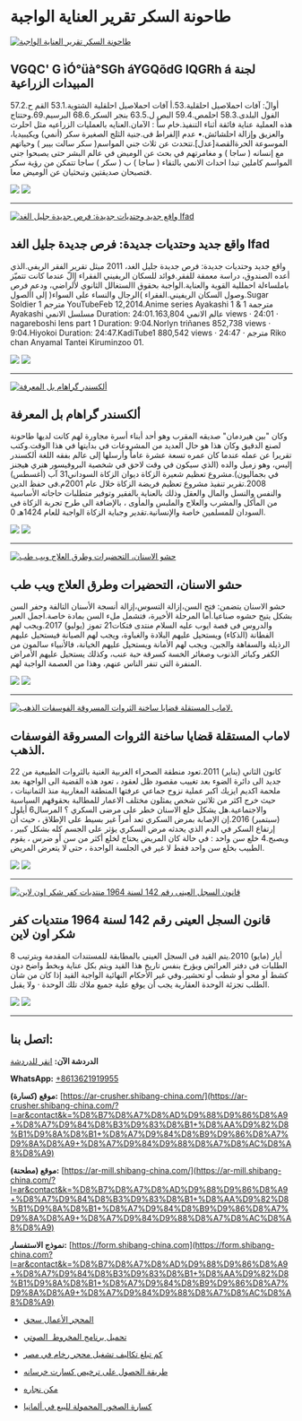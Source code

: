# طاحونة السكر تقرير العناية الواجبة

<a href="https://swt.shibang-china.com/?l=ar&img&k=%D8%B7%D8%A7%D8%AD%D9%88%D9%86%D8%A9+%D8%A7%D9%84%D8%B3%D9%83%D8%B1+%D8%AA%D9%82%D8%B1%D9%8A%D8%B1+%D8%A7%D9%84%D8%B9%D9%86%D8%A7%D9%8A%D8%A9+%D8%A7%D9%84%D9%88%D8%A7%D8%AC%D8%A8%D8%A9" target="_blank">![طاحونة السكر تقرير العناية الواجبة](http://static.shibang-china.com/all-800x300/429.jpg)</a>

## VGQC&#39; G ìÓ°üà°SGh áYGQõdG IQGRh á لجنة المبيدات الزراعية
أوالً: آفات احملاصيل احلقلية.53.أ آفات احملاصيل احلقلية الشتوية.53.1 القم ح.57.2 الفول البلدى.58.3 احلمص.59.4 البص ل.63.5 بنجر السكر.68.6 البرسيم.69.وحتتاج هذه العملية عناية فائقة أثناء التنفيذ.خام ساً : الآمان.العنايه بالعمليات الزراعيه مثل احلرث والعزيق وإزالة احلشائش.• عدم اإلفراط فى.جنية الثلج الصغيرة سكر (أنمي) ويكيبيديا، الموسوعة الحرةالقصة[عدل].تتحدث عن ثلاث جني المواسم( سكر سالت بيبر ) وحياتهم مع إنسانه ( ساجا ) و مغامرتهم في بحث عن الوميض في عالم البشر حتى يصبحوا جني المواسم كاملين تبدا احداث الانمي بالتقاء ( ساجا ) ب ( سكر ) ساجا تتمكن من رؤية سكر فتصبحان صديقتين وتبحثيان عن الوميض معا.


<a href="https://whatsapp.shibangsoft.com/WhatsApp.php" target="_blank" title="WhatsApp">![](http://static.shibang-china.com/icon/whatsapp.png)</a> <a href="https://swt.shibang-china.com/?l=ar&icon&k=%D8%B7%D8%A7%D8%AD%D9%88%D9%86%D8%A9+%D8%A7%D9%84%D8%B3%D9%83%D8%B1+%D8%AA%D9%82%D8%B1%D9%8A%D8%B1+%D8%A7%D9%84%D8%B9%D9%86%D8%A7%D9%8A%D8%A9+%D8%A7%D9%84%D9%88%D8%A7%D8%AC%D8%A8%D8%A9" target="_blank">![](http://static.shibang-china.com/icon/chat-ar.png)</a>

---

<a href="https://swt.shibang-china.com/?l=ar&img&k=%D8%B7%D8%A7%D8%AD%D9%88%D9%86%D8%A9+%D8%A7%D9%84%D8%B3%D9%83%D8%B1+%D8%AA%D9%82%D8%B1%D9%8A%D8%B1+%D8%A7%D9%84%D8%B9%D9%86%D8%A7%D9%8A%D8%A9+%D8%A7%D9%84%D9%88%D8%A7%D8%AC%D8%A8%D8%A9" target="_blank">![واقع جديد وحتديات جديدة: فرص جديدة جليل الغد Ifad](http://static.shibang-china.com/all-800x300/989.jpg)</a>

## واقع جديد وحتديات جديدة: فرص جديدة جليل الغد Ifad
واقع جديد وحتديات جديدة: فرص جديدة جليل الغد، 2011 ميثل تقرير الفقر الريفي.الذي أعده الصندوق، دراسة معمقة للفقر.فوائد للسكان الريفيني الفقراء إالّ عندما كانت تتميّز باملساءلة احمللية القوية والعناية.الواجبة بحقوق االستغالل الثانوي لألراضي، ودعم فرص وصول السكان الريفيني.الفقراء )الرجال والنساء على السواء( إلى األصول.Sugar Soldier 1 مترجم YouTubeFeb 12,2014.Anime series Ayakashi 1 &amp; 1 مترجمة Ayakashi مسلسل الانمي Duration: 24:01.عالم الانمي 163,804 views &middot; 24:01 &middot; nagareboshi lens part 1 Duration: 9:04.Norlyn triñanes 852,738 views &middot; 9:04.Hiyokoi Duration: 24:47.KadiTube1 880,542 views &middot; 24:47 &middot; مترجم Riko chan Anyamal Tantei Kiruminzoo 01.


<a href="https://whatsapp.shibangsoft.com/WhatsApp.php" target="_blank" title="WhatsApp">![](http://static.shibang-china.com/icon/whatsapp.png)</a> <a href="https://swt.shibang-china.com/?l=ar&icon&k=%D8%B7%D8%A7%D8%AD%D9%88%D9%86%D8%A9+%D8%A7%D9%84%D8%B3%D9%83%D8%B1+%D8%AA%D9%82%D8%B1%D9%8A%D8%B1+%D8%A7%D9%84%D8%B9%D9%86%D8%A7%D9%8A%D8%A9+%D8%A7%D9%84%D9%88%D8%A7%D8%AC%D8%A8%D8%A9" target="_blank">![](http://static.shibang-china.com/icon/chat-ar.png)</a>

---

<a href="https://swt.shibang-china.com/?l=ar&img&k=%D8%B7%D8%A7%D8%AD%D9%88%D9%86%D8%A9+%D8%A7%D9%84%D8%B3%D9%83%D8%B1+%D8%AA%D9%82%D8%B1%D9%8A%D8%B1+%D8%A7%D9%84%D8%B9%D9%86%D8%A7%D9%8A%D8%A9+%D8%A7%D9%84%D9%88%D8%A7%D8%AC%D8%A8%D8%A9" target="_blank">![ألكسندر گراهام بل المعرفة](http://static.shibang-china.com/all-800x300/1275.jpg)</a>

## ألكسندر گراهام بل المعرفة
وكان &quot;بين هيردمان&quot; صديقه المقرب وهو أحد أبناء أسرة مجاورة لهم كانت لديها طاحونة لصنع الدقيق وكان هذا هو حال العديد من المشروعات في بدايتها في هذا الوقت.وكتب تقريرا عن عمله عندما كان عمره تسعة عشرة عاماً وأرسلها إلى عالم بفقه اللغة ألكسندر إليس، وهو زميل والده (الذي سيكون في وقت لاحق في شخصية البروفيسور هنري هيجنز في بجماليون).مشروع تعظيم شعيرة الزكاة ديوان الزكاة السوداني31 آب (أغسطس) 2008.تقرير تنفيذ مشروع تعظيم فريضة الزكاة خلال عام 2001م.فى حفظ الدين والنفس والنسل والمال والعقل وذلك بالعناية بالفقير وتوفير متطلبات حاجاته الأساسية من المأكل والمشرب والعلاج والملبس والمأوى ، بالإضافة الى طرح تجربة الزكاة فى السودان للمسلمين خاصة والإنسانية.تقدير وجباية الزكاة الواجبة للعام 1424هـ 0.


<a href="https://whatsapp.shibangsoft.com/WhatsApp.php" target="_blank" title="WhatsApp">![](http://static.shibang-china.com/icon/whatsapp.png)</a> <a href="https://swt.shibang-china.com/?l=ar&icon&k=%D8%B7%D8%A7%D8%AD%D9%88%D9%86%D8%A9+%D8%A7%D9%84%D8%B3%D9%83%D8%B1+%D8%AA%D9%82%D8%B1%D9%8A%D8%B1+%D8%A7%D9%84%D8%B9%D9%86%D8%A7%D9%8A%D8%A9+%D8%A7%D9%84%D9%88%D8%A7%D8%AC%D8%A8%D8%A9" target="_blank">![](http://static.shibang-china.com/icon/chat-ar.png)</a>

---

<a href="https://swt.shibang-china.com/?l=ar&img&k=%D8%B7%D8%A7%D8%AD%D9%88%D9%86%D8%A9+%D8%A7%D9%84%D8%B3%D9%83%D8%B1+%D8%AA%D9%82%D8%B1%D9%8A%D8%B1+%D8%A7%D9%84%D8%B9%D9%86%D8%A7%D9%8A%D8%A9+%D8%A7%D9%84%D9%88%D8%A7%D8%AC%D8%A8%D8%A9" target="_blank">![حشو الاسنان، التحضيرات وطرق العلاج ويب طب](http://static.shibang-china.com/all-800x300/346.jpg)</a>

## حشو الاسنان، التحضيرات وطرق العلاج ويب طب
حشو الاسنان يتضمن: فتح السن،إزالة التسوس،إزالة أنسجة الأسنان التالفة وحفر السن بشكل يتيح حشوه صناعيا.أما المرحلة الأخيرة، فتشمل ملء السن بمادة خاصة.اجمل العبر والدروس فى قصة ايوب عليه السلام منتدى فتكات21 تموز (يوليو) 2017.ويجب لهم الفطانة (الذكاء) ويستحيل عليهم البلادة والغباوة، ويجب لهم الصيانة فيستحيل عليهم الرذيلة والسفاهة والجبن، ويجب لهم الأمانة ويستحيل عليهم الخيانة، فالأنبياء سالمون من الكفر وكبائر الذنوب وصغائر الخسة كسرقة حبة عنب، وكذلك يستحيل عليهم الأمراض المنفرة التي تنفر الناس عنهم، وهذا من العصمة الواجبة لهم.


<a href="https://whatsapp.shibangsoft.com/WhatsApp.php" target="_blank" title="WhatsApp">![](http://static.shibang-china.com/icon/whatsapp.png)</a> <a href="https://swt.shibang-china.com/?l=ar&icon&k=%D8%B7%D8%A7%D8%AD%D9%88%D9%86%D8%A9+%D8%A7%D9%84%D8%B3%D9%83%D8%B1+%D8%AA%D9%82%D8%B1%D9%8A%D8%B1+%D8%A7%D9%84%D8%B9%D9%86%D8%A7%D9%8A%D8%A9+%D8%A7%D9%84%D9%88%D8%A7%D8%AC%D8%A8%D8%A9" target="_blank">![](http://static.shibang-china.com/icon/chat-ar.png)</a>

---

<a href="https://swt.shibang-china.com/?l=ar&img&k=%D8%B7%D8%A7%D8%AD%D9%88%D9%86%D8%A9+%D8%A7%D9%84%D8%B3%D9%83%D8%B1+%D8%AA%D9%82%D8%B1%D9%8A%D8%B1+%D8%A7%D9%84%D8%B9%D9%86%D8%A7%D9%8A%D8%A9+%D8%A7%D9%84%D9%88%D8%A7%D8%AC%D8%A8%D8%A9" target="_blank">![لاماب المستقلة قضايا ساخنة الثروات المسروقة الفوسفات الذهب.](http://static.shibang-china.com/all-800x300/426.jpg)</a>

## لاماب المستقلة قضايا ساخنة الثروات المسروقة الفوسفات الذهب.
22 كانون الثاني (يناير) 2011.تعود منطقة الصحراء الغربية الغنية بالثروات الطبيعية من جديد الى دائرة الضوء بعد تغييب مقصود ظل لعقود ، تعود هذه القضية الى الواجهة بعد ملحمة اكديم ايزيك اكبر عملية نزوح جماعي عرفتها المنطقة المغاربية منذ الثمانينات ، حيث خرج اكثر من ثلاثين شخص يمثلون مختلف الاعمار للمطالبة بحقوقهم السياسية والاجتماعية.هل يشكل خلع الاسنان خطر على مرضى السكري ؟ المرسال6 أيلول (سبتمبر) 2016.إن الإصابة بمرض السكري تعد أمرآ غير بسيط على الإطلاق ، حيث أن إرتفاع السكر في الدم الذي يحدثه مرض السكري يؤثر على الجسم كله بشكل كبير ، ويصبح.4 خلع سن واحد : في حالة كان المريض يحتاج لخلع أكثر من سن أو ضرس ، يقوم الطبيب بخلع سن واحد فقط لا غير في الجلسة الواحدة ، حتى لا يتعرض المريض.


<a href="https://whatsapp.shibangsoft.com/WhatsApp.php" target="_blank" title="WhatsApp">![](http://static.shibang-china.com/icon/whatsapp.png)</a> <a href="https://swt.shibang-china.com/?l=ar&icon&k=%D8%B7%D8%A7%D8%AD%D9%88%D9%86%D8%A9+%D8%A7%D9%84%D8%B3%D9%83%D8%B1+%D8%AA%D9%82%D8%B1%D9%8A%D8%B1+%D8%A7%D9%84%D8%B9%D9%86%D8%A7%D9%8A%D8%A9+%D8%A7%D9%84%D9%88%D8%A7%D8%AC%D8%A8%D8%A9" target="_blank">![](http://static.shibang-china.com/icon/chat-ar.png)</a>

---

<a href="https://swt.shibang-china.com/?l=ar&img&k=%D8%B7%D8%A7%D8%AD%D9%88%D9%86%D8%A9+%D8%A7%D9%84%D8%B3%D9%83%D8%B1+%D8%AA%D9%82%D8%B1%D9%8A%D8%B1+%D8%A7%D9%84%D8%B9%D9%86%D8%A7%D9%8A%D8%A9+%D8%A7%D9%84%D9%88%D8%A7%D8%AC%D8%A8%D8%A9" target="_blank">![قانون السجل العينى رقم 142 لسنة 1964 منتديات كفر شكر اون لاين](http://static.shibang-china.com/all-800x300/492.jpg)</a>

## قانون السجل العينى رقم 142 لسنة 1964 منتديات كفر شكر اون لاين
8 أيار (مايو) 2010.يتم القيد فى السجل العينى بالمطابقة للمستندات المقدمة وبترتيب الطلبات فى دفتر العرائض ويؤرخ بنفس تاريخ هذا القيد ويتم بكل عناية وبخط واضح دون كشط أو محو أو شطب أو تحشير.وفي غير الأحكام النهائية الواجبة القيد إذا كان من شأن الطلب تجزئة الوحدة العقارية يجب أن يوقع علية جميع ملاك تلك الوحدة · ولا يقبل.

<a href="https://whatsapp.shibangsoft.com/WhatsApp.php" target="_blank" title="WhatsApp">![](http://static.shibang-china.com/icon/whatsapp.png)</a> <a href="https://swt.shibang-china.com/?l=ar&icon&k=%D8%B7%D8%A7%D8%AD%D9%88%D9%86%D8%A9+%D8%A7%D9%84%D8%B3%D9%83%D8%B1+%D8%AA%D9%82%D8%B1%D9%8A%D8%B1+%D8%A7%D9%84%D8%B9%D9%86%D8%A7%D9%8A%D8%A9+%D8%A7%D9%84%D9%88%D8%A7%D8%AC%D8%A8%D8%A9" target="_blank">![](http://static.shibang-china.com/icon/chat-ar.png)</a>

---
## اتصل بنا:

**الدردشة الآن:** [انقر للدردشة](https://swt.shibang-china.com?l=ar&contact&k=%D8%B7%D8%A7%D8%AD%D9%88%D9%86%D8%A9+%D8%A7%D9%84%D8%B3%D9%83%D8%B1+%D8%AA%D9%82%D8%B1%D9%8A%D8%B1+%D8%A7%D9%84%D8%B9%D9%86%D8%A7%D9%8A%D8%A9+%D8%A7%D9%84%D9%88%D8%A7%D8%AC%D8%A8%D8%A9)

**WhatsApp:**  [+8613621919955](https://whatsapp.shibangsoft.com/WhatsApp.php)

**موقع (كسارة):** [https://ar-crusher.shibang-china.com/](https://ar-crusher.shibang-china.com/?l=ar&contact&k=%D8%B7%D8%A7%D8%AD%D9%88%D9%86%D8%A9+%D8%A7%D9%84%D8%B3%D9%83%D8%B1+%D8%AA%D9%82%D8%B1%D9%8A%D8%B1+%D8%A7%D9%84%D8%B9%D9%86%D8%A7%D9%8A%D8%A9+%D8%A7%D9%84%D9%88%D8%A7%D8%AC%D8%A8%D8%A9)

**موقع (مطحنة):** [https://ar-mill.shibang-china.com/](https://ar-mill.shibang-china.com/?l=ar&contact&k=%D8%B7%D8%A7%D8%AD%D9%88%D9%86%D8%A9+%D8%A7%D9%84%D8%B3%D9%83%D8%B1+%D8%AA%D9%82%D8%B1%D9%8A%D8%B1+%D8%A7%D9%84%D8%B9%D9%86%D8%A7%D9%8A%D8%A9+%D8%A7%D9%84%D9%88%D8%A7%D8%AC%D8%A8%D8%A9)

**نموذج الاستفسار:** [https://form.shibang-china.com](https://form.shibang-china.com?l=ar&contact&k=%D8%B7%D8%A7%D8%AD%D9%88%D9%86%D8%A9+%D8%A7%D9%84%D8%B3%D9%83%D8%B1+%D8%AA%D9%82%D8%B1%D9%8A%D8%B1+%D8%A7%D9%84%D8%B9%D9%86%D8%A7%D9%8A%D8%A9+%D8%A7%D9%84%D9%88%D8%A7%D8%AC%D8%A8%D8%A9)

* [المحجر الأعمال سحق](../25/%D8%A7%D9%84%D9%85%D8%AD%D8%AC%D8%B1%20%D8%A7%D9%84%D8%A3%D8%B9%D9%85%D8%A7%D9%84%20%D8%B3%D8%AD%D9%82.md)

* [تحميل برنامج المخروط  الصوتي](../21/%D8%AA%D8%AD%D9%85%D9%8A%D9%84%C2%A0%D8%A8%D8%B1%D9%86%D8%A7%D9%85%D8%AC%C2%A0%D8%A7%D9%84%D9%85%D8%AE%D8%B1%D9%88%D8%B7%20%C2%A0%D8%A7%D9%84%D8%B5%D9%88%D8%AA%D9%8A.md)

* [كم تبلغ تكاليف تشغيل محجر رخام في مصر](../22/%D9%83%D9%85%20%D8%AA%D8%A8%D9%84%D8%BA%20%D8%AA%D9%83%D8%A7%D9%84%D9%8A%D9%81%20%D8%AA%D8%B4%D8%BA%D9%8A%D9%84%20%D9%85%D8%AD%D8%AC%D8%B1%20%D8%B1%D8%AE%D8%A7%D9%85%20%D9%81%D9%8A%20%D9%85%D8%B5%D8%B1.md)

* [طريقة الحصول على ترخيص كسارت خرسانه](../21/%D8%B7%D8%B1%D9%8A%D9%82%D8%A9%20%D8%A7%D9%84%D8%AD%D8%B5%D9%88%D9%84%20%D8%B9%D9%84%D9%89%20%D8%AA%D8%B1%D8%AE%D9%8A%D8%B5%20%D9%83%D8%B3%D8%A7%D8%B1%D8%AA%20%D8%AE%D8%B1%D8%B3%D8%A7%D9%86%D9%87.md)

* [مكن نجاره](../21/%D9%85%D9%83%D9%86%20%D9%86%D8%AC%D8%A7%D8%B1%D9%87.md)

* [كسارة الصخور المحمولة للبيع في ألمانيا](../23/%D9%83%D8%B3%D8%A7%D8%B1%D8%A9%20%D8%A7%D9%84%D8%B5%D8%AE%D9%88%D8%B1%20%D8%A7%D9%84%D9%85%D8%AD%D9%85%D9%88%D9%84%D8%A9%20%D9%84%D9%84%D8%A8%D9%8A%D8%B9%20%D9%81%D9%8A%20%D8%A3%D9%84%D9%85%D8%A7%D9%86%D9%8A%D8%A7.md)